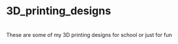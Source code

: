 # 3D_printing_designs

#
These are some of my 3D printing designs for school or just for fun 

#



